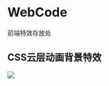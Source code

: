 # WebCode
前端特效存放处
## CSS云层动画背景特效
![](https://ws3.sinaimg.cn/large/005BYqpgly1fy54ixj3unj311y0jcqv5.jpg)

